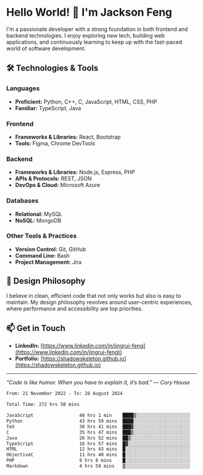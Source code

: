 # Hello World! 👋 I'm Jackson Feng

I'm a passionate developer with a strong foundation in both frontend and backend technologies. I enjoy exploring new tech, building web applications, and continuously learning to keep up with the fast-paced world of software development.

## 🛠 Technologies & Tools

### Languages
- **Proficient:** Python, C++, C, JavaScript, HTML, CSS, PHP
- **Familiar:** TypeScript, Java

### Frontend
- **Frameworks & Libraries:** React, Bootstrap
- **Tools:** Figma, Chrome DevTools

### Backend
- **Frameworks & Libraries:** Node.js, Express, PHP
- **APIs & Protocols:** REST, JSON
- **DevOps & Cloud:** Microsoft Azure

### Databases
- **Relational:** MySQL
- **NoSQL:** MongoDB

### Other Tools & Practices
- **Version Control:** Git, GitHub
- **Command Line:** Bash
- **Project Management:** Jira


## 🎨 Design Philosophy

I believe in clean, efficient code that not only works but also is easy to maintain. My design philosophy revolves around user-centric experiences, where performance and accessibility are top priorities.

## 📫 Get in Touch

- **LinkedIn:** [https://www.linkedin.com/in/jingrui-feng](https://www.linkedin.com/in/jingrui-feng))
- **Portfolio:** [https://shadowskeleton.github.io](https://shadowskeleton.github.io)

---

*“Code is like humor. When you have to explain it, it’s bad.” — Cory House*



<!--START_SECTION:waka-->

```txt
From: 21 November 2022 - To: 26 August 2024

Total Time: 272 hrs 50 mins

JavaScript                 48 hrs 1 min    ████▒░░░░░░░░░░░░░░░░░░░░   17.60 %
Python                     43 hrs 59 mins  ████░░░░░░░░░░░░░░░░░░░░░   16.12 %
TeX                        38 hrs 41 mins  ███▓░░░░░░░░░░░░░░░░░░░░░   14.18 %
C                          35 hrs 47 mins  ███▒░░░░░░░░░░░░░░░░░░░░░   13.12 %
Java                       26 hrs 52 mins  ██▒░░░░░░░░░░░░░░░░░░░░░░   09.85 %
TypeScript                 16 hrs 57 mins  █▓░░░░░░░░░░░░░░░░░░░░░░░   06.22 %
HTML                       12 hrs 43 mins  █░░░░░░░░░░░░░░░░░░░░░░░░   04.66 %
ObjectiveC                 11 hrs 40 mins  █░░░░░░░░░░░░░░░░░░░░░░░░   04.28 %
PHP                        9 hrs 6 mins    █░░░░░░░░░░░░░░░░░░░░░░░░   03.34 %
Markdown                   4 hrs 59 mins   ▒░░░░░░░░░░░░░░░░░░░░░░░░   01.83 %
```

<!--END_SECTION:waka-->

